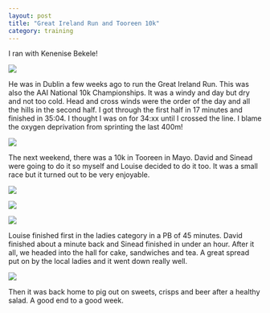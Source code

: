 ```yaml
---
layout: post
title: "Great Ireland Run and Tooreen 10k"
category: training
---
```

I ran with Kenenise Bekele!

![](http://www.flickr.com/photos/43453103@N02/8648820816/)

He was in Dublin a few weeks ago to run the Great Ireland Run. This was also the AAI National 10k Championships. It was a windy and day but dry and not too cold. Head and cross winds were the order of the day and all the hills in the second half. I got through the first half in 17 minutes and finished in 35:04. I thought I was on for 34:xx until I crossed the line. I blame the oxygen deprivation from sprinting the last 400m!

![](https://farm9.staticflickr.com/8669/15954416137_7830cbbb38_o.jpg)

The next weekend, there was a 10k in Tooreen in Mayo. David and Sinead were going to do it so myself and Louise decided to do it too. It was a small race but it turned out to be very enjoyable.

![](https://farm9.staticflickr.com/8588/15952875000_e48099f774_o.jpg)

![](https://farm8.staticflickr.com/7561/15952739578_b4e2ff8267_o.jpg)

![](https://farm8.staticflickr.com/7510/15517846044_afc4527440_o.jpg)

Louise finished first in the ladies category in a PB of 45 minutes. David finished about a minute back and Sinead finished in under an hour. After it all, we headed into the hall for cake, sandwiches and tea. A great spread put on by the local ladies and it went down really well.

![](https://farm8.staticflickr.com/7526/15952739268_ef0cb2c0cc_o.jpg)

Then it was back home to pig out on sweets, crisps and beer after a healthy salad. A good end to a good week.

